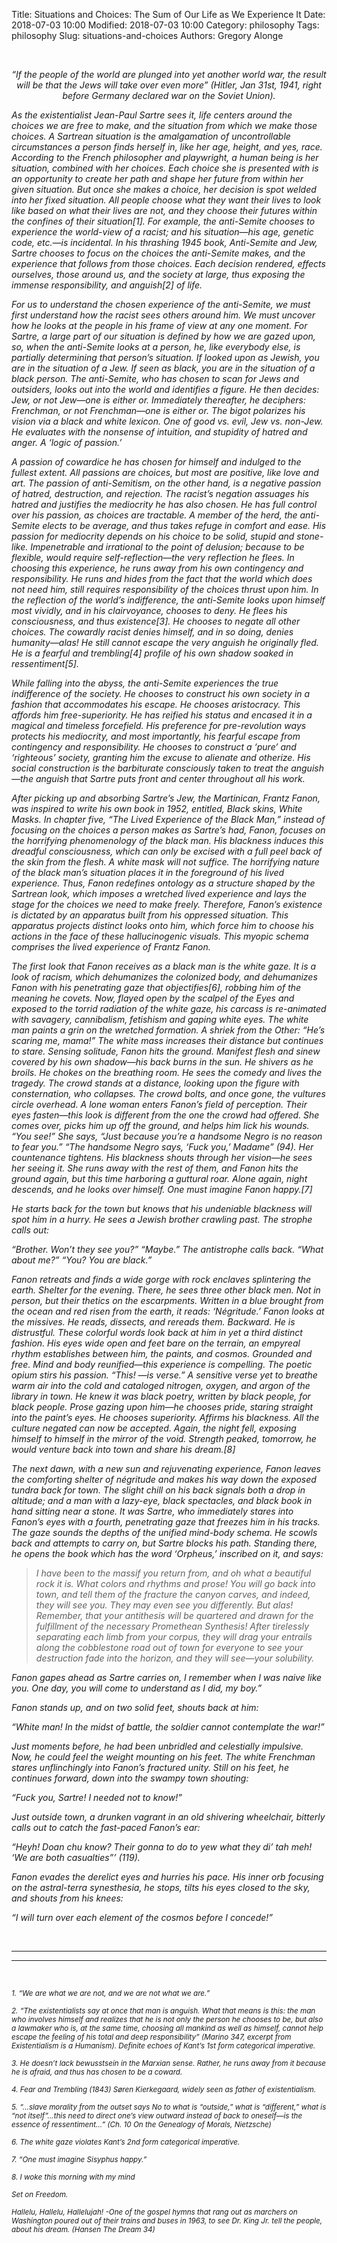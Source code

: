 Title: Situations and Choices: The Sum of Our Life as We Experience It
Date: 2018-07-03 10:00
Modified: 2018-07-03 10:00
Category: philosophy
Tags: philosophy
Slug: situations-and-choices
Authors: Gregory Alonge

<br>
<i><p align="center">“If the people of the world are plunged into yet another world war, the result will be that the Jews will take over even more” (Hitler, Jan 31st, 1941, right before Germany declared war on the Soviet Union).</p><i/>
 
As the existentialist Jean-Paul Sartre sees it, life centers around the choices we are free to make, and the situation from which we make those choices.  A Sartrean situation is the amalgamation of uncontrollable circumstances a person finds herself in, like her age, height, and yes, race.  According to the French philosopher and playwright, a human being is her situation, combined with her choices.  Each choice she is presented with is an opportunity to create her path and shape her future from within her given situation.  But once she makes a choice, her decision is spot welded into her fixed situation.  All people choose what they want their lives to look like based on what their lives are not, and they choose their futures within the confines of their situation[1].  For example, the anti-Semite chooses to experience the world-view of a racist; and his situation—his age, genetic code, etc.—is incidental.  In his thrashing 1945 book, Anti-Semite and Jew, Sartre chooses to focus on the choices the anti-Semite makes, and the experience that follows from those choices.  Each decision rendered, effects ourselves, those around us, and the society at large, thus exposing the immense responsibility, and anguish[2] of life.

For us to understand the chosen experience of the anti-Semite, we must first understand how the racist sees others around him.  We must uncover how he looks at the people in his frame of view at any one moment.  For Sartre, a large part of our situation is defined by how we are gazed upon, so, when the anti-Semite looks at a person, he, like everybody else, is partially determining that person’s situation.  If looked upon as Jewish, you are in the situation of a Jew.  If seen as black, you are in the situation of a black person.  The anti-Semite, who has chosen to scan for Jews and outsiders, looks out into the world and identifies a figure.  He then decides: Jew, or not Jew—one is either or.  Immediately thereafter, he deciphers: Frenchman, or not Frenchman—one is either or.  The bigot polarizes his vision via a black and white lexicon.  One of good vs. evil, Jew vs. non-Jew.  He evaluates with the nonsense of intuition, and stupidity of hatred and anger.  A ‘logic of passion.’  
	
A passion of cowardice he has chosen for himself and indulged to the fullest extent.  All passions are choices, but most are positive, like love and art.  The passion of anti-Semitism, on the other hand, is a negative passion of hatred, destruction, and rejection.  The racist’s negation assuages his hatred and justifies the mediocrity he has also chosen.  He has full control over his passion, as choices are tractable.  A member of the herd, the anti-Semite elects to be average, and thus takes refuge in comfort and ease.  His passion for mediocrity depends on his choice to be solid, stupid and stone-like.  Impenetrable and irrational to the point of delusion; because to be flexible, would require self-reflection—the very reflection he flees.  In choosing this experience, he runs away from his own contingency and responsibility.  He runs and hides from the fact that the world which does not need him, still requires responsibility of the choices thrust upon him.  In the reflection of the world’s indifference, the anti-Semite looks upon himself most vividly, and in his clairvoyance, chooses to deny.  He flees his consciousness, and thus existence[3].  He chooses to negate all other choices.  The cowardly racist denies himself, and in so doing, denies humanity—alas!  He still cannot escape the very anguish he originally fled.  He is a fearful and trembling[4] profile of his own shadow soaked in ressentiment[5].
 
While falling into the abyss, the anti-Semite experiences the true indifference of the society.  He chooses to construct his own society in a fashion that accommodates his escape.  He chooses aristocracy.  This affords him free-superiority.  He has reified his status and encased it in a magical and timeless forcefield.  His preference for pre-revolution ways protects his mediocrity, and most importantly, his fearful escape from contingency and responsibility.  He chooses to construct a ‘pure’ and ‘righteous’ society, granting him the excuse to alienate and otherize.  His social construction is the barbiturate consciously taken to treat the anguish—the anguish that Sartre puts front and center throughout all his work.

After picking up and absorbing Sartre’s Jew, the Martinican, Frantz Fanon, was inspired to write his own book in 1952, entitled, Black skins, White Masks.  In chapter five, “The Lived Experience of the Black Man,” instead of focusing on the choices a person makes as Sartre’s had, Fanon, focuses on the horrifying phenomenology of the black man.  His blackness induces this dreadful consciousness, which can only be excised with a full peel back of the skin from the flesh.  A white mask will not suffice.  The horrifying nature of the black man’s situation places it in the foreground of his lived experience.  Thus, Fanon redefines ontology as a structure shaped by the Sartrean look, which imposes a wretched lived experience and lays the stage for the choices we need to make freely.  Therefore, Fanon’s existence is dictated by an apparatus built from his oppressed situation.  This apparatus projects distinct looks onto him, which force him to choose his actions in the face of these hallucinogenic visuals.  This myopic schema comprises the lived experience of Frantz Fanon. 
 
The first look that Fanon receives as a black man is the white gaze.  It is a look of racism, which dehumanizes the colonized body, and dehumanizes Fanon with his penetrating gaze that objectifies[6], robbing him of the meaning he covets. 
Now, flayed open by the scalpel of the Eyes and exposed to the torrid radiation of the white gaze, his carcass is re-animated with savagery, cannibalism, fetishism and gaping white eyes.  The white man paints a grin on the wretched formation.  A shriek from the Other: 
“He’s scaring me, mama!” 
The white mass increases their distance but continues to stare.  Sensing solitude, Fanon hits the ground.  Manifest flesh and sinew covered by his own shadow—his back burns in the sun.  He shivers as he broils.  He chokes on the breathing room.  He sees the comedy and lives the tragedy.  The crowd stands at a distance, looking upon the figure with consternation, who collapses.  The crowd bolts, and once gone, the vultures circle overhead.
A lone woman enters Fanon’s field of perception.  Their eyes fasten—this look is different from the one the crowd had offered.  She comes over, picks him up off the ground, and helps him lick his wounds. 
“You see!”  She says, “Just because you’re a handsome Negro is no reason to fear you.” 
“The handsome Negro says, ‘Fuck you,’ Madame” (94). 
Her countenance tightens.  His blackness shouts through her vision—he sees her seeing it.  She runs away with the rest of them, and Fanon hits the ground again, but this time harboring a guttural roar.  Alone again, night descends, and he looks over himself.  One must imagine Fanon happy.[7]

He starts back for the town but knows that his undeniable blackness will spot him in a hurry.  He sees a Jewish brother crawling past.  The strophe calls out:

“Brother.  Won’t they see you?” 
“Maybe.”  The antistrophe calls back. 
“What about me?” 
“You?  You are black.” 

Fanon retreats and finds a wide gorge with rock enclaves splintering the earth.  Shelter for the evening.  There, he sees three other black men.  Not in person, but their thetics on the escarpments.  Written in a blue brought from the ocean and red risen from the earth, it reads: ‘Négritude.’  Fanon looks at the missives.  He reads, dissects, and rereads them.  Backward.  He is distrustful.  These colorful words look back at him in yet a third distinct fashion.  His eyes wide open and feet bare on the terrain, an empyreal rhythm establishes between him, the paints, and cosmos.  Grounded and free.  Mind and body reunified—this experience is compelling.  The poetic opium stirs his passion.  “This! —is verse.”  A sensitive verse yet to breathe warm air into the cold and cataloged nitrogen, oxygen, and argon of the library in town.  He knew it was black poetry, written by black people, for black people.  Prose gazing upon him—he chooses pride, staring straight into the paint’s eyes.  He chooses superiority.  Affirms his blackness.  All the culture negated can now be accepted.  Again, the night fell, exposing himself to himself in the mirror of the void.  Strength peaked, tomorrow, he would venture back into town and share his dream.[8]

The next dawn, with a new sun and rejuvenating experience, Fanon leaves the comforting shelter of négritude and makes his way down the exposed tundra back for town.  The slight chill on his back signals both a drop in altitude; and a man with a lazy-eye, black spectacles, and black book in hand sitting near a stone.  It was Sartre, who immediately stares into Fanon’s eyes with a fourth, penetrating gaze that freezes him in his tracks.  The gaze sounds the depths of the unified mind-body schema.  He scowls back and attempts to carry on, but Sartre blocks his path.  Standing there, he opens the book which has the word ‘Orpheus,’ inscribed on it, and says:

>I have been to the massif you return from, and oh what a beautiful rock it is.  What colors and rhythms and prose!  You will go back into town, and tell them of the fracture the canyon carves, and indeed, they will see you.  They may even see you differently.  But alas!  Remember, that your antithesis will be quartered and drawn for the fulfillment of the necessary Promethean Synthesis!  After tirelessly separating each limb from your corpus, they will drag your entrails along the cobblestone road out of town for everyone to see your destruction fade into the horizon, and they will see—your solubility.

Fanon gapes ahead as Sartre carries on,
  I remember when I was naive like you.  One day, you will come to understand as I did, my boy.”
  
Fanon stands up, and on two solid feet, shouts back at him:

“White man!  In the midst of battle, the soldier cannot contemplate the war!”  

Just moments before, he had been unbridled and celestially impulsive.  Now, he could
feel the weight mounting on his feet.  The white Frenchman stares unflinchingly into Fanon’s fractured unity.  Still on his feet, he continues forward, down into the swampy town shouting:

“Fuck you, Sartre!  I needed not to know!”

Just outside town, a drunken vagrant in an old shivering wheelchair, bitterly calls out to catch the fast-paced Fanon’s ear:

“Heyh!  Doan chu know?  Their gonna to do to yew what they di’ tah meh!  ‘We are both casualties”’ (119).

Fanon evades the derelict eyes and hurries his pace.  His inner orb focusing on the astral-terra synesthesia, he stops, tilts his eyes closed to the sky, and shouts from his knees:

“I will turn over each element of the cosmos before I concede!”

<br>
<hr>
<hr>
<br>

<sub>1. “We are what we are not, and we are not what we are.”</sub>

<sub>2. “The existentialists say at once that man is anguish.  What that means is this: the man who involves himself and realizes that he is not only the person he chooses to be, but also a lawmaker who is, at the same time, choosing all mankind as well as himself, cannot help escape the feeling of his total and deep responsibility” (Marino 347, excerpt from Existentialism is a Humanism).  Definite echoes of Kant’s 1st form categorical imperative.</sub>

<sub>3. He doesn’t lack *bewusstsein* in the Marxian sense. Rather, he runs away from it because he is afraid, and thus has chosen to be a coward.</sub>

<sub>4. Fear and Trembling (1843) Søren Kierkegaard, widely seen as father of existentialism.</sub>

<sub>5. “...slave morality from the outset says No to what is “outside,” what is “different,” what is “not itself”...this need to direct one’s view outward instead of back to oneself—is the essence of ressentiment…” (Ch. 10 On the Genealogy of Morals, Nietzsche)</sub>

<sub>6. The white gaze violates Kant’s 2nd form categorical imperative.</sub>

<sub>7. “One must imagine Sisyphus happy.”</sub>

<sub>8. I woke this morning with my mind</sub>

<sub>Set on Freedom.</sub>

<sub>Hallelu, Hallelu, Hallelujah!	-One of the gospel hymns that rang out as marchers on Washington poured out of their trains and buses in 1963, to see Dr. King Jr. tell the people, about his dream. (Hansen The Dream 34)
</sub>

